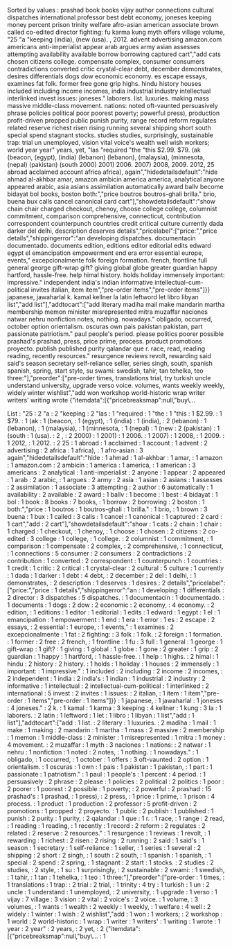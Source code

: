 Sorted by values :
prashad book books vijay author connections cultural dispatches international professor best debt economy, joneses keeping money percent prison trinity welfare afro-asian american associate brown called co-edited director fighting: fu karma kung myth offers village volume, "25 "a "keeping (india), (new (usa). , 2012. advent advertising amazon.com americans anti-imperialist appear arab argues army asian assesses attempting availability available borrow borrowing captured cart","add cats chosen citizens college. compensate complex, consumer consumers contradictions converted critic crystal-clear debt, december demonstrates, desires differentials dogs dow economic economy. es escape essays, examines fat folk. former free gone grip highs. hindu history houses included including income incomes, india industrial industry intellectual interlinked invest issues: joneses." laborers. list. luxuries. making mass massive middle-class movement. nations: noted oft-vaunted persuasively phrase policies political poor poorest poverty; powerful press), production profit-driven propped public punish purity, range record reform regulates related reserve richest risen rising running several shipping short south special spend stagnant stocks. studies studies, surprisingly, sustainable trap: trial un unemployed, vision vital voice's wealth well wish workers; world year year" years, yet, "las "required "the "this $2.99. $79. (ak (beacon, (egypt), (india) (lebanon) (lebanon), (malaysia), (minnesota, (nepal) (pakistan) (south 2000) 2001) 2006. 2007) 2008, 2009. 2012, 25 abroad acclaimed account africa africa), again","hidedetailsdefault":"hide ahmad al-akhbar amar, amazon ambicin america america, analytical anyone appeared arabic, asia asians assimilation automatically award ballv become bidayat bol books, boston both:","price boutros boutros-ghali brilla." brio, buena bux calls cancel canonical card cart"],"showdetailsdefault":"show chain chair charged checkout, chenoy, choose college college, columnist commitment, comparison comprehensive, connecticut, contribution correspondent counterpunch countries credit critical culture currently dada darker del delhi, description deserves details","pricelabel":["price:","price details","shippingerror":"an developing dispatches. documentacin documentado. documents edition, editions editor editorial edits edward egypt el emancipation empowerment end era error essential europe, events," excepcionalmente folk foreign formation. french, frontline full general george gift-wrap gift? giving global globe greater guardian happy hartford, hassle-free. help himal history. holds holiday immensely important: impressive." independent india's indian informative intellectual-cum-political invites italian, item item","pre-order items","pre-order items"]}} japanese, jawaharlal k. kamal kellner la latin leftword let libro libyan list","add list"],"addtocart":["add literary madiha mail make mandarin martha membership memon minister misrepresented mitra muzaffar naciones natwar nehru nonfiction notes, nothing. nowadays." obligado, occurred, october option orientalism. oscuras own pais pakistan pakistan, part passionate patriotism." paul people's period. please politics poorer possible prashad's prashad, press, price prime, process. product promotions proyecto. publish published purity qalandar que r. race, read, reading reading, recently resources." resurgence reviews revolt, rewarding said said's season secretary self-reliance seller, series singh, south, spanish spanish, spring, start style, su swami: swedish, tahir, tan tehelka, teo three:"],"preorder":["pre-order times, translations trial, try turkish uncle understand university, upgrade verso voice. volumes, wants weekly weekly, widely winter wishlist","add won workshop world-historic wrap writer writers' writing wrote {"itemdata":[{"pricebreaksmap":null,"buy\\... 

List :
"25 : 2
"a : 2
"keeping : 2
"las : 1
"required : 1
"the : 1
"this : 1
$2.99. : 1
$79. : 1
(ak : 1
(beacon, : 1
(egypt), : 1
(india) : 1
(india), : 2
(lebanon) : 1
(lebanon), : 1
(malaysia), : 1
(minnesota, : 1
(nepal) : 1
(new : 2
(pakistan) : 1
(south : 1
(usa). : 2
, : 2
2000) : 1
2001) : 1
2006. : 1
2007) : 1
2008, : 1
2009. : 1
2012, : 1
2012. : 2
25 : 1
abroad : 1
acclaimed : 1
account : 1
advent : 2
advertising : 2
africa : 1
africa), : 1
afro-asian : 3
again","hidedetailsdefault":"hide : 1
ahmad : 1
al-akhbar : 1
amar, : 1
amazon : 1
amazon.com : 2
ambicin : 1
america : 1
america, : 1
american : 3
americans : 2
analytical : 1
anti-imperialist : 2
anyone : 1
appear : 2
appeared : 1
arab : 2
arabic, : 1
argues : 2
army : 2
asia : 1
asian : 2
asians : 1
assesses : 2
assimilation : 1
associate : 3
attempting : 2
author : 6
automatically : 1
availability : 2
available : 2
award : 1
ballv : 1
become : 1
best : 4
bidayat : 1
bol : 1
book : 8
books : 7
books, : 1
borrow : 2
borrowing : 2
boston : 1
both:","price : 1
boutros : 1
boutros-ghali : 1
brilla." : 1
brio, : 1
brown : 3
buena : 1
bux : 1
called : 3
calls : 1
cancel : 1
canonical : 1
captured : 2
card : 1
cart","add : 2
cart"],"showdetailsdefault":"show : 1
cats : 2
chain : 1
chair : 1
charged : 1
checkout, : 1
chenoy, : 1
choose : 1
chosen : 2
citizens : 2
co-edited : 3
college : 1
college, : 1
college. : 2
columnist : 1
commitment, : 1
comparison : 1
compensate : 2
complex, : 2
comprehensive, : 1
connecticut, : 1
connections : 5
consumer : 2
consumers : 2
contradictions : 2
contribution : 1
converted : 2
correspondent : 1
counterpunch : 1
countries : 1
credit : 1
critic : 2
critical : 1
crystal-clear : 2
cultural : 5
culture : 1
currently : 1
dada : 1
darker : 1
debt : 4
debt, : 2
december : 2
del : 1
delhi, : 1
demonstrates, : 2
description : 1
deserves : 1
desires : 2
details","pricelabel":["price:","price : 1
details","shippingerror":"an : 1
developing : 1
differentials : 2
director : 3
dispatches : 5
dispatches. : 1
documentacin : 1
documentado. : 1
documents : 1
dogs : 2
dow : 2
economic : 2
economy, : 4
economy. : 2
edition, : 1
editions : 1
editor : 1
editorial : 1
edits : 1
edward : 1
egypt : 1
el : 1
emancipation : 1
empowerment : 1
end : 1
era : 1
error : 1
es : 2
escape : 2
essays, : 2
essential : 1
europe, : 1
events," : 1
examines : 2
excepcionalmente : 1
fat : 2
fighting: : 3
folk : 1
folk. : 2
foreign : 1
formation. : 1
former : 2
free : 2
french, : 1
frontline : 1
fu : 3
full : 1
general : 1
george : 1
gift-wrap : 1
gift? : 1
giving : 1
global : 1
globe : 1
gone : 2
greater : 1
grip : 2
guardian : 1
happy : 1
hartford, : 1
hassle-free. : 1
help : 1
highs. : 2
himal : 1
hindu : 2
history : 2
history. : 1
holds : 1
holiday : 1
houses : 2
immensely : 1
important: : 1
impressive." : 1
included : 2
including : 2
income : 2
incomes, : 2
independent : 1
india : 2
india's : 1
indian : 1
industrial : 2
industry : 2
informative : 1
intellectual : 2
intellectual-cum-political : 1
interlinked : 2
international : 5
invest : 2
invites : 1
issues: : 2
italian, : 1
item : 1
item","pre-order : 1
items","pre-order : 1
items"]}} : 1
japanese, : 1
jawaharlal : 1
joneses : 4
joneses." : 2
k. : 1
kamal : 1
karma : 3
keeping : 4
kellner : 1
kung : 3
la : 1
laborers. : 2
latin : 1
leftword : 1
let : 1
libro : 1
libyan : 1
list","add : 1
list"],"addtocart":["add : 1
list. : 2
literary : 1
luxuries. : 2
madiha : 1
mail : 1
make : 1
making : 2
mandarin : 1
martha : 1
mass : 2
massive : 2
membership : 1
memon : 1
middle-class : 2
minister : 1
misrepresented : 1
mitra : 1
money : 4
movement. : 2
muzaffar : 1
myth : 3
naciones : 1
nations: : 2
natwar : 1
nehru : 1
nonfiction : 1
noted : 2
notes, : 1
nothing. : 1
nowadays." : 1
obligado, : 1
occurred, : 1
october : 1
offers : 3
oft-vaunted : 2
option : 1
orientalism. : 1
oscuras : 1
own : 1
pais : 1
pakistan : 1
pakistan, : 1
part : 1
passionate : 1
patriotism." : 1
paul : 1
people's : 1
percent : 4
period. : 1
persuasively : 2
phrase : 2
please : 1
policies : 2
political : 2
politics : 1
poor : 2
poorer : 1
poorest : 2
possible : 1
poverty; : 2
powerful : 2
prashad : 15
prashad's : 1
prashad, : 1
press), : 2
press, : 1
price : 1
prime, : 1
prison : 4
process. : 1
product : 1
production : 2
professor : 5
profit-driven : 2
promotions : 1
propped : 2
proyecto. : 1
public : 2
publish : 1
published : 1
punish : 2
purity : 1
purity, : 2
qalandar : 1
que : 1
r. : 1
race, : 1
range : 2
read, : 1
reading : 1
reading, : 1
recently : 1
record : 2
reform : 2
regulates : 2
related : 2
reserve : 2
resources." : 1
resurgence : 1
reviews : 1
revolt, : 1
rewarding : 1
richest : 2
risen : 2
rising : 2
running : 2
said : 1
said's : 1
season : 1
secretary : 1
self-reliance : 1
seller, : 1
series : 1
several : 2
shipping : 2
short : 2
singh, : 1
south : 2
south, : 1
spanish : 1
spanish, : 1
special : 2
spend : 2
spring, : 1
stagnant : 2
start : 1
stocks. : 2
studies : 2
studies, : 2
style, : 1
su : 1
surprisingly, : 2
sustainable : 2
swami: : 1
swedish, : 1
tahir, : 1
tan : 1
tehelka, : 1
teo : 1
three:"],"preorder":["pre-order : 1
times, : 1
translations : 1
trap: : 2
trial : 2
trial, : 1
trinity : 4
try : 1
turkish : 1
un : 2
uncle : 1
understand : 1
unemployed, : 2
university, : 1
upgrade : 1
verso : 1
vijay : 7
village : 3
vision : 2
vital : 2
voice's : 2
voice. : 1
volume, : 3
volumes, : 1
wants : 1
wealth : 2
weekly : 1
weekly, : 1
welfare : 4
well : 2
widely : 1
winter : 1
wish : 2
wishlist","add : 1
won : 1
workers; : 2
workshop : 1
world : 2
world-historic : 1
wrap : 1
writer : 1
writers' : 1
writing : 1
wrote : 1
year : 2
year" : 2
years, : 2
yet, : 2
{"itemdata":[{"pricebreaksmap":null,"buy\\... : 1
